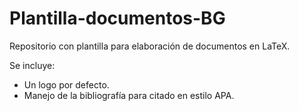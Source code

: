 # Plantilla-documentos-BG

Repositorio con plantilla para elaboración de documentos en LaTeX. 

Se incluye: 
- Un logo por defecto. 
- Manejo de la bibliografía para citado en estilo APA. 
